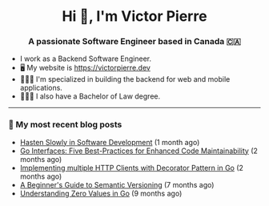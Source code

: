 <h1 align="center">Hi 👋, I'm Victor Pierre</h1>
<h3 align="center">A passionate Software Engineer based in Canada 🇨🇦</h3>

- I work as a Backend Software Engineer.
- 🖥 My website is https://victorpierre.dev
- 👨🏻‍💻 I'm specialized in building the backend for web and mobile applications.
- 👨🏻‍⚖️ I also have a Bachelor of Law degree.

---

### 📝 My most recent blog posts

- [Hasten Slowly in Software Development](https://victorpierre.dev/articles/festina-lente/) (1 month ago)
- [Go Interfaces: Five Best-Practices for Enhanced Code Maintainability](https://victorpierre.dev/articles/five-go-interfaces-best-practices/) (2 months ago)
- [Implementing multiple HTTP Clients with Decorator Pattern in Go](https://victorpierre.dev/articles/decorator-pattern-in-go/) (2 months ago)
- [A Beginner&#39;s Guide to Semantic Versioning](https://victorpierre.dev/articles/beginners-guide-semantic-versioning/) (7 months ago)
- [Understanding Zero Values in Go](https://victorpierre.dev/articles/zero-values-in-go/) (9 months ago)
